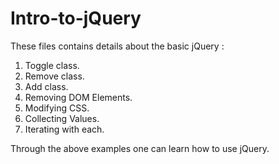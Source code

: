 # Intro-to-jQuery
These files contains details about the basic jQuery :

1. Toggle class.
2. Remove class.
3. Add class.
4. Removing DOM Elements.
5. Modifying CSS.
6. Collecting Values.
7. Iterating with each.

Through the above examples one can learn how to use jQuery.
